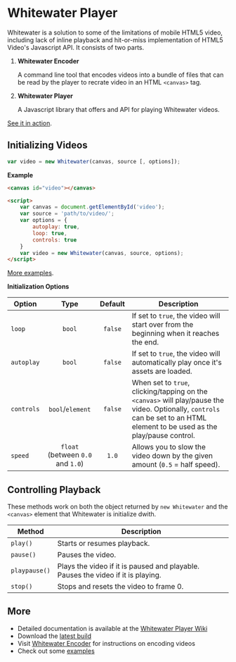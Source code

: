 # Whitewater Player

Whitewater is a solution to some of the limitations of mobile HTML5 video, including lack of inline playback and hit-or-miss implementation of HTML5 Video's Javascript API. It consists of two parts.

1. **Whitewater Encoder**
   
   A command line tool that encodes videos into a bundle of files that can be read by the player to recrate video in an HTML `<canvas>` tag.

2. **Whitewater Player**
   
   A Javascript library that offers and API for playing Whitewater videos.

[See it in action](https://samiare.github.io/whitewater-player).


## Initializing Videos

```javascript
var video = new Whitewater(canvas, source [, options]);
```

**Example**

```html
<canvas id="video"></canvas>

<script>
    var canvas = document.getElementById('video');
    var source = 'path/to/video/';
    var options = {
        autoplay: true,
        loop: true,
        controls: true
    }
    var video = new Whitewater(canvas, source, options);
</script>
```

[More examples](https://github.com/samiare/whitewater-player/wiki/Usage#examples).


**Initialization Options**

Option | Type | Default | Description
------ | :--: | :-----: | -----------
`loop` | `bool` | `false` | If set to `true`, the video will start over from the beginning when it reaches the end.
`autoplay` | `bool` | `false` | If set to `true`, the video will automatically play once it's assets are loaded.
`controls` | `bool`/`element` | `false` | When set to `true`, clicking/tapping on the `<canvas>` will play/pause the video. Optionally, `controls` can be set to an HTML element to be used as the play/pause control.
`speed` | `float` (between `0.0` and `1.0`) | `1.0` | Allows you to slow the video down by the given amount (`0.5` = half speed).


## Controlling Playback

These methods work on both the object returned by `new Whitewater` and the `<canvas>` element that Whitewater is initialize dwith.

Method | Description
------ | -----------
`play()` | Starts or resumes playback.
`pause()` | Pauses the video.
`playpause()` | Plays the video if it is paused and playable. Pauses the video if it is playing.
`stop()` | Stops and resets the video to frame 0.


## More

* Detailed documentation is available at the [Whitewater Player Wiki](https://github.com/samiare/whitewater-player/wiki)
* Download the [latest build](https://github.com/samiare/whitewater-player/releases/latest)
* Visit [Whitewater Encoder](https://github.com/samiare/whitewater-encoder) for instructions on encoding videos
* Check out some [examples](https://samiare.github.io/whitewater-player/)
